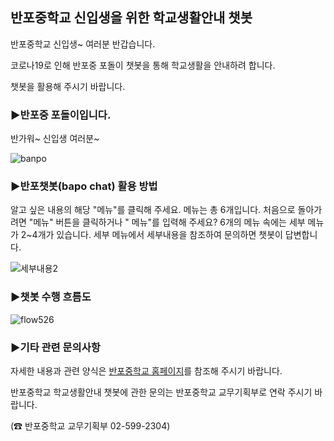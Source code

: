 ## 반포중학교 신입생을 위한 학교생활안내 챗봇

반포중학교 신입생~ 여러분 반갑습니다. 


코로나19로 인해 반포중 포돌이 챗봇을 통해 학교생활을 안내하려 합니다.


챗봇을 활용해 주시기 바랍니다.

### ▶반포중 포돌이입니다. 


반가워~ 신입생 여러분~


![banpo](https://user-images.githubusercontent.com/16274293/117557415-9759af00-b0ad-11eb-95f2-ebb501de428c.png)


### ▶반포챗봇(bapo chat) 활용 방법 
알고 싶은 내용의 해당 "메뉴"를 클릭해 주세요. 메뉴는 총 6개입니다. 
처음으로 돌아가려면 "메뉴" 버튼을 클릭하거나 " 메뉴"를 입력해 주세요?
6개의 메뉴 속에는 세부 메뉴가 2~4개가 있습니다. 세부 메뉴에서 세부내용을 참조하여 문의하면 챗봇이 답변합니다. 

![세부내용2](https://user-images.githubusercontent.com/16274293/121811293-e98a8300-cc9e-11eb-8455-59fe9af010d8.PNG)


### ▶챗봇 수행 흐름도


![flow526](https://user-images.githubusercontent.com/16274293/119377758-74a7d700-bcf8-11eb-8d97-fb8aba69f956.png)




### ▶기타 관련 문의사항
자세한 내용과 관련 양식은 [반포중학교 홈페이지](http://banpo.sen.ms.kr)를 참조해 주시기 바랍니다.

반포중학교 학교생활안내 챗봇에 관한 문의는 반포중학교 교무기획부로 연락 주시기 바랍니다.

(☎ 반포중학교 교무기획부 02-599-2304)


